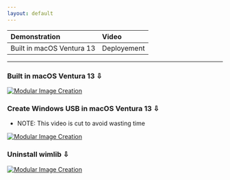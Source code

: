 ```yaml
---
layout: default
---
```


Demonstration|Video
:----|:----
Built in macOS Ventura 13|Deployement

------------------------------------------------------------------------------


### Built in macOS Ventura 13 ⇩
[![Modular Image Creation](https://user-images.githubusercontent.com/6248794/180882015-aa6209bd-a10d-4a1e-85cf-d9729b8e0efc.png)](https://youtu.be/WKq97EguncY)

### Create Windows USB in macOS Ventura 13 ⇩

- NOTE: This video is cut to avoid wasting time

[![Modular Image Creation](https://user-images.githubusercontent.com/6248794/180882015-aa6209bd-a10d-4a1e-85cf-d9729b8e0efc.png)](https://youtu.be/T6Zm0yAiW8U)


### Uninstall wimlib ⇩
[![Modular Image Creation](https://user-images.githubusercontent.com/6248794/180882015-aa6209bd-a10d-4a1e-85cf-d9729b8e0efc.png)](https://youtu.be/mChL3d3uMWc)
